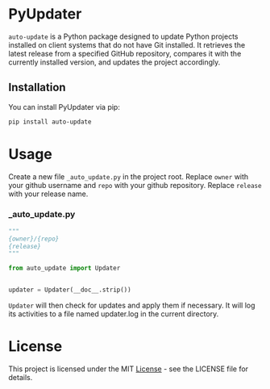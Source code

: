 # PyUpdater

`auto-update` is a Python package designed to update Python projects installed on client systems that do not have Git installed. It retrieves the latest release from a specified GitHub repository, compares it with the currently installed version, and updates the project accordingly.


## Installation

You can install PyUpdater via pip:

```bash
pip install auto-update
```

# Usage

Create a new file `_auto_update.py` in the project root. Replace `owner` with your github username and `repo` with your github repository. Replace `release` with your release name.

### _auto_update.py
```python
"""
{owner}/{repo}
{release}
"""

from auto_update import Updater


updater = Updater(__doc__.strip())
```


`Updater` will then check for updates and apply them if necessary. It will log its activities to a file named updater.log in the current directory.

# License
This project is licensed under the MIT [License](https://github.com/shaiksamad/auto-update/blob/main/LICENSE) - see the LICENSE file for details.

